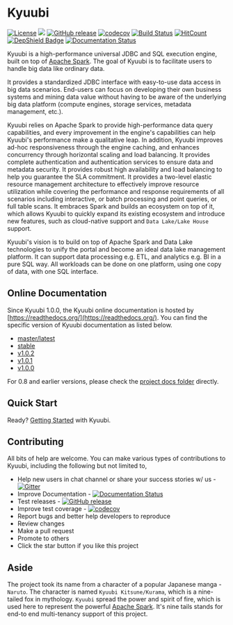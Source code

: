 # Kyuubi
[![License](https://img.shields.io/badge/license-Apache%202-4EB1BA.svg)](https://www.apache.org/licenses/LICENSE-2.0.html)
[![](https://tokei.rs/b1/github/yaooqinn/kyuubi)](https://github.com/yaooqinn/kyuubi)
[![GitHub release](https://img.shields.io/github/release/yaooqinn/kyuubi.svg)](https://github.com/yaooqinn/kyuubi/releases)
[![codecov](https://codecov.io/gh/yaooqinn/kyuubi/branch/master/graph/badge.svg)](https://codecov.io/gh/yaooqinn/kyuubi)
[![Build Status](https://travis-ci.org/yaooqinn/kyuubi.svg?branch=master)](https://travis-ci.org/yaooqinn/kyuubi)
[![HitCount](http://hits.dwyl.io/yaooqinn/kyuubi.svg)](http://hits.dwyl.io/yaooqinn/kyuubi)
[![DepShield Badge](https://depshield.sonatype.org/badges/yaooqinn/kyuubi/depshield.svg)](https://depshield.github.io)
[![Documentation Status](https://readthedocs.org/projects/kyuubi/badge/?version=latest)](https://kyuubi.readthedocs.io/en/latest/?badge=latest)


Kyuubi is a high-performance universal JDBC and SQL execution engine, built on top of [Apache Spark](http://spark.apache.org).
The goal of Kyuubi is to facilitate users to handle big data like ordinary data.

It provides a standardized JDBC interface with easy-to-use data access in big data scenarios.
End-users can focus on developing their own business systems and mining data value without having to be aware of the underlying big data platform (compute engines, storage services, metadata management, etc.).

Kyuubi relies on Apache Spark to provide high-performance data query capabilities,
and every improvement in the engine's capabilities can help Kyuubi's performance make a qualitative leap.
In addition, Kyuubi improves ad-hoc responsiveness through the engine caching,
and enhances concurrency through horizontal scaling and load balancing.
It provides complete authentication and authentication services to ensure data and metadata security.
It provides robust high availability and load balancing to help you guarantee the SLA commitment.
It provides a two-level elastic resource management architecture to effectively improve resource utilization while covering the performance and response requirements of all scenarios including interactive,
or batch processing and point queries, or full table scans.
It embraces Spark and builds an ecosystem on top of it,
which allows Kyuubi to quickly expand its existing ecosystem and introduce new features,
such as cloud-native support and `Data Lake/Lake House` support.

Kyuubi's vision is to build on top of Apache Spark and Data Lake technologies to unify the portal and become an ideal data lake management platform.
It can support data processing e.g. ETL, and analytics e.g. BI in a pure SQL way.
All workloads can be done on one platform, using one copy of data, with one SQL interface.

## Online Documentation

Since Kyuubi 1.0.0, the Kyuubi online documentation is hosted by [https://readthedocs.org/](https://readthedocs.org/).
You can find the specific version of Kyuubi documentation as listed below.

- [master/latest](https://kyuubi.readthedocs.io/en/latest/)
- [stable](https://kyuubi.readthedocs.io/en/stable/)
- [v1.0.2](https://kyuubi.readthedocs.io/en/v1.0.2/)
- [v1.0.1](https://kyuubi.readthedocs.io/en/v1.0.1/)
- [v1.0.0](https://kyuubi.readthedocs.io/en/v1.0.0/)

For 0.8 and earlier versions, please check the [project docs folder](https://github.com/yaooqinn/kyuubi/tree/branch-0.7/docs) directly.

## Quick Start

Ready? [Getting Started](https://kyuubi.readthedocs.io/en/latest/quick_start/quick_start.html) with Kyuubi.

## Contributing

All bits of help are welcome. You can make various types of contributions to Kyuubi, including the following but not limited to,

- Help new users in chat channel or share your success stories w/ us - [![Gitter](https://badges.gitter.im/kyuubi-on-spark/Lobby.svg)](https://gitter.im/kyuubi-on-spark/Lobby?utm_source=badge&utm_medium=badge&utm_campaign=pr-badge)
- Improve Documentation - [![Documentation Status](https://readthedocs.org/projects/kyuubi/badge/?version=latest)](https://kyuubi.readthedocs.io/en/latest/?badge=latest)
- Test releases - [![GitHub release](https://img.shields.io/github/release/yaooqinn/kyuubi.svg)](https://github.com/yaooqinn/kyuubi/releases)
- Improve test coverage - [![codecov](https://codecov.io/gh/yaooqinn/kyuubi/branch/master/graph/badge.svg)](https://codecov.io/gh/yaooqinn/kyuubi)
- Report bugs and better help developers to reproduce
- Review changes
- Make a pull request
- Promote to others
- Click the star button if you like this project

## Aside

The project took its name from a character of a popular Japanese manga - `Naruto`.
The character is named `Kyuubi Kitsune/Kurama`, which is a nine-tailed fox in mythology.
`Kyuubi` spread the power and spirit of fire, which is used here to represent the powerful [Apache Spark](http://spark.apache.org).
It's nine tails stands for end-to end multi-tenancy support of this project.